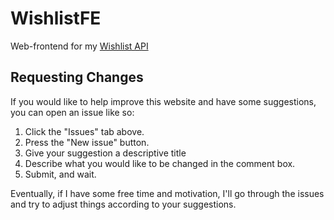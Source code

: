 # WishlistFE
Web-frontend for my [Wishlist API](https://github.com/Sam36502/WishlistAPI)

## Requesting Changes
If you would like to help improve this website and
have some suggestions, you can open an issue like so:

 1. Click the "Issues" tab above.
 2. Press the "New issue" button.
 3. Give your suggestion a descriptive title
 4. Describe what you would like to be changed
    in the comment box.
 5. Submit, and wait.

Eventually, if I have some free time and motivation,
I'll go through the issues and try to adjust things
according to your suggestions.
